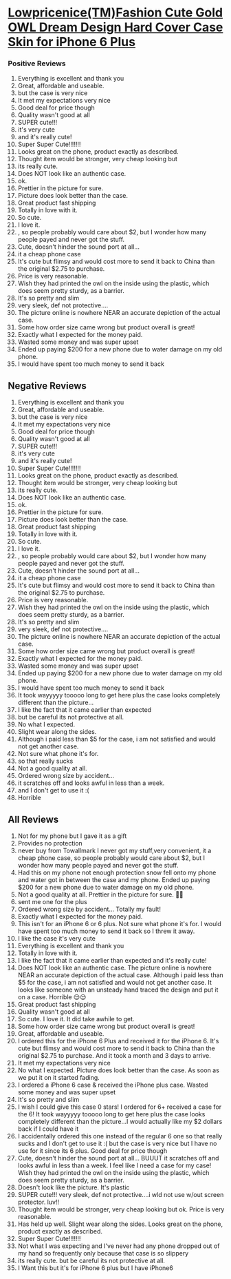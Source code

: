 # [Lowpricenice(TM)Fashion Cute Gold OWL Dream Design Hard Cover Case Skin for iPhone 6 Plus](https://products.checkmycream.com/products/Lowpricenice(TM)Fashion-Cute-Gold-OWL-Dream-Design-Hard-Cover-Case-Skin-for-iPhone-6-Plus.html)

### Positive Reviews

<ol>
      <li>Everything is excellent and thank you</li>
      <li>Great, affordable and useable.</li>
      <li>but the case is very nice</li>
      <li>It met my expectations very nice</li>
      <li>Good deal for price though</li>
      <li>Quality wasn&#x27;t good at all</li>
      <li>SUPER cute!!!</li>
      <li>it&#x27;s very cute</li>
      <li>and it&#x27;s really cute!</li>
      <li>Super Super Cute!!!!!!!</li>
      <li>Looks great on the phone, product exactly as described.</li>
      <li>Thought item would be stronger, very cheap looking but</li>
      <li>its really cute.</li>
      <li>Does NOT look like an authentic case.</li>
      <li>ok.  </li>
      <li>Prettier in the picture for sure.</li>
      <li>Picture does look better than the case.</li>
      <li>Great product fast shipping</li>
      <li>Totally in love with it.</li>
      <li>So cute.</li>
      <li>I love it.</li>
      <li>, so people probably would care about $2, but I wonder how many people payed and never got the stuff.</li>
      <li>Cute, doesn&#x27;t hinder the sound port at all...</li>
      <li>it a cheap phone case</li>
      <li>It&#x27;s cute but flimsy and would cost more to send it back  to China than the original $2.75 to purchase.</li>
      <li>Price is very reasonable.</li>
      <li>Wish they had printed the owl on the inside using the plastic, which does seem pretty sturdy, as a barrier.</li>
      <li>It&#x27;s so pretty and slim</li>
      <li>very sleek, def not protective....</li>
      <li>The picture online is nowhere NEAR an accurate depiction of  the actual case.</li>
      <li>Some how order size came wrong but product overall is great!</li>
      <li>Exactly what I expected for the money paid.</li>
      <li>Wasted some money and was super upset</li>
      <li>Ended up paying $200 for a new phone due to water damage on my old phone.</li>
      <li>I would have spent too much money to send it back</li>
</ol>


<h2>Negative Reviews</h2>
<ol>
<li> Everything is excellent and thank you</li>
<li> Great, affordable and useable.</li>
<li> but the case is very nice</li>
<li> It met my expectations very nice</li>
<li> Good deal for price though</li>
<li> Quality wasn&#x27;t good at all</li>
<li> SUPER cute!!!</li>
<li> it&#x27;s very cute</li>
<li> and it&#x27;s really cute!</li>
<li> Super Super Cute!!!!!!!</li>
<li> Looks great on the phone, product exactly as described.</li>
<li> Thought item would be stronger, very cheap looking but</li>
<li> its really cute.</li>
<li> Does NOT look like an authentic case.</li>
<li> ok.  </li>
<li> Prettier in the picture for sure.</li>
<li> Picture does look better than the case.</li>
<li> Great product fast shipping</li>
<li> Totally in love with it.</li>
<li> So cute.</li>
<li> I love it.</li>
<li> , so people probably would care about $2, but I wonder how many people payed and never got the stuff.</li>
<li> Cute, doesn&#x27;t hinder the sound port at all...</li>
<li> it a cheap phone case</li>
<li> It&#x27;s cute but flimsy and would cost more to send it back  to China than the original $2.75 to purchase.</li>
<li> Price is very reasonable.</li>
<li> Wish they had printed the owl on the inside using the plastic, which does seem pretty sturdy, as a barrier.</li>
<li> It&#x27;s so pretty and slim</li>
<li> very sleek, def not protective....</li>
<li> The picture online is nowhere NEAR an accurate depiction of  the actual case.</li>
<li> Some how order size came wrong but product overall is great!</li>
<li> Exactly what I expected for the money paid.</li>
<li> Wasted some money and was super upset</li>
<li> Ended up paying $200 for a new phone due to water damage on my old phone.</li>
<li> I would have spent too much money to send it back</li>
<li> It took wayyyyy tooooo long to get here plus the case looks completely different than the picture...</li>
<li> I like the fact that it came earlier than expected</li>
<li> but be careful its not protective at all.</li>
<li> No what I expected.</li>
<li> Slight wear along the sides.</li>
<li> Although i paid less than $5 for the case, i am not satisfied and would not get another case.</li>
<li> Not sure what phone it&#x27;s for.</li>
<li> so that really sucks</li>
<li> Not a good quality at all.</li>
<li> Ordered wrong size by accident...</li>
<li> it scratches off and looks awful in less than a week.</li>
<li> and I don&#x27;t get to use it :(</li>
<li> Horrible</li>
</ol>

<h2>All Reviews</h2>

<ol>
    <li> Not for my phone but I gave it as a gift</li>
    <li> Provides no protection</li>
    <li> never buy from Towallmark I never got my stuff,very convenient, it a cheap phone case, so people probably would care about $2, but I wonder how many people payed and never got the stuff.</li>
    <li> Had this on my phone not enough protection snow fell onto my phone and water got in between the case and my phone. Ended up paying $200 for a new phone due to water damage on my old phone.</li>
    <li> Not a good quality at all. Prettier in the picture for sure. 👎🏻</li>
    <li> sent me one for the plus</li>
    <li> Ordered wrong size by accident... Totally my fault!</li>
    <li> Exactly what I expected for the money paid.</li>
    <li> This isn&#x27;t for an iPhone 6 or 6 plus. Not sure what phone it&#x27;s for. I would have spent too much money to send it back so I threw it away.</li>
    <li> I like the case it&#x27;s very cute</li>
    <li> Everything is excellent and thank you</li>
    <li> Totally in love with it.</li>
    <li> I like the fact that it came earlier than expected and it&#x27;s really cute!</li>
    <li> Does NOT look like an authentic case. The picture online is nowhere NEAR an accurate depiction of  the actual case. Although i paid less than $5 for the case, i am not satisfied and would not get another case. It looks like someone with an unsteady hand traced the design and put it on a case. Horrible 😒😒</li>
    <li> Great product fast shipping</li>
    <li> Quality wasn&#x27;t good at all</li>
    <li> So cute. I love it. It did take awhile to get.</li>
    <li> Some how order size came wrong but product overall is great!</li>
    <li> Great, affordable and useable.</li>
    <li> I ordered this for the iPhone 6 Plus and received it for the iPhone 6. It&#x27;s cute but flimsy and would cost more to send it back  to China than the original $2.75 to purchase. And it took a month and 3 days to arrive.</li>
    <li> It met my expectations very nice</li>
    <li> No what I expected. Picture does look better than the case. As soon as we put it on it started fading.</li>
    <li> I ordered a iPhone 6 case &amp; received the iPhone plus case. Wasted some money and was super upset</li>
    <li> It&#x27;s so pretty and slim</li>
    <li> I wish I could give this case 0 stars! I ordered for 6+ received a case for the 6! It took wayyyyy tooooo long to get here plus the case looks completely different than the picture...I would actually like my $2 dollars back if I could have it</li>
    <li> I accidentally ordered this one instead of the regular 6 one so that really sucks and I don&#x27;t get to use it :( but the case is very nice but I have no use for it since its 6 plus. Good deal for price though</li>
    <li> Cute, doesn&#x27;t hinder the sound port at all... BUUUT it scratches off and looks awful in less than a week. I feel like I need a case for my case!  Wish they had printed the owl on the inside using the plastic, which does seem pretty sturdy, as a barrier.</li>
    <li> Doesn&#x27;t look like the picture. It&#x27;s plastic</li>
    <li> SUPER cute!!! very sleek, def not protective....i wld not use w/out screen protector. luv!!</li>
    <li> Thought item would be stronger, very cheap looking but ok.  Price is very reasonable.</li>
    <li> Has held up well. Slight wear along the sides. Looks great on the phone, product exactly as described.</li>
    <li> Super Super Cute!!!!!!!</li>
    <li> Not what I was expecting and I&#x27;ve never had any phone dropped out of my hand so frequently only because that case is so slippery</li>
    <li> its really cute. but be careful its not protective at all.</li>
    <li> I Want  this but it&#x27;s for iPhone 6 plus but I have iPhone6</li>
</ol>




